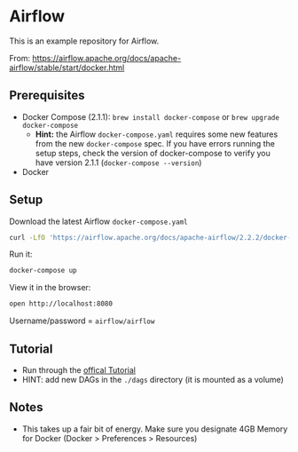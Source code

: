 # Airflow
This is an example repository for Airflow.

From: https://airflow.apache.org/docs/apache-airflow/stable/start/docker.html

## Prerequisites
* Docker Compose (2.1.1): `brew install docker-compose` or `brew upgrade docker-compose` 
  * **Hint:** the Airflow `docker-compose.yaml` requires some new features from the new `docker-compose` spec. If you have errors running the setup steps, check the version of docker-compose to verify you have version 2.1.1 (`docker-compose --version`)
* Docker

## Setup
Download the latest Airflow `docker-compose.yaml`
```bash
curl -LfO 'https://airflow.apache.org/docs/apache-airflow/2.2.2/docker-compose.yaml'
```

Run it:
```bash
docker-compose up
```

View it in the browser:
```bash
open http://localhost:8080
```
Username/password = `airflow/airflow`

## Tutorial
* Run through the [offical Tutorial](https://airflow.apache.org/docs/apache-airflow/stable/tutorial.html)
* HINT: add new DAGs in the `./dags` directory (it is mounted as a volume)

## Notes
* This takes up a fair bit of energy. Make sure you designate 4GB Memory for Docker (Docker > Preferences > Resources)
